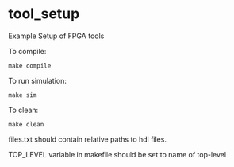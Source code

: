 # tool_setup
Example Setup of FPGA tools

To compile:
```
make compile
```

To run simulation:
```
make sim
```

To clean:
```
make clean
```

files.txt should contain relative paths to hdl files.

TOP_LEVEL variable in makefile should be set to name of top-level
